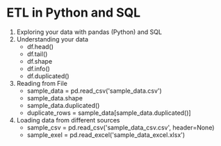 # ETL in Python and SQL

1. Exploring your data with pandas (Python) and SQL
2. Understanding your data
    - df.head()
    - df.tail()
    - df.shape
    - df.info()
    - df.duplicated()
3. Reading from File
    - sample_data = pd.read_csv('sample_data.csv')
    - sample_data.shape
    - sample_data.duplicated()
    - duplicate_rows = sample_data[sample_data.duplicated()]
4. Loading data from different sources
    - sample_csv = pd.read_csv('sample_data_csv.csv', header=None)
    - sample_exel = pd.read_excel('sample_data_excel.xlsx')